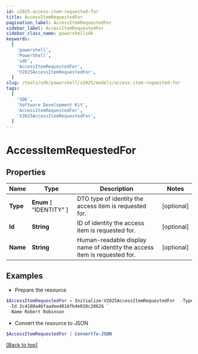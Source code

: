 ```yaml
---
id: v2025-access-item-requested-for
title: AccessItemRequestedFor
pagination_label: AccessItemRequestedFor
sidebar_label: AccessItemRequestedFor
sidebar_class_name: powershellsdk
keywords:
  [
    'powershell',
    'PowerShell',
    'sdk',
    'AccessItemRequestedFor',
    'V2025AccessItemRequestedFor',
  ]
slug: /tools/sdk/powershell/v2025/models/access-item-requested-for
tags:
  [
    'SDK',
    'Software Development Kit',
    'AccessItemRequestedFor',
    'V2025AccessItemRequestedFor',
  ]
---
```


# AccessItemRequestedFor

## Properties

| Name | Type | Description | Notes |
| --- | --- | --- | --- |
| **Type** | **Enum** [ "IDENTITY" ] | DTO type of identity the access item is requested for. | [optional] |
| **Id** | **String** | ID of identity the access item is requested for. | [optional] |
| **Name** | **String** | Human-readable display name of identity the access item is requested for. | [optional] |

## Examples

- Prepare the resource

```powershell
$AccessItemRequestedFor = Initialize-V2025AccessItemRequestedFor  -Type IDENTITY `
 -Id 2c4180a46faadee4016fb4e018c20626 `
 -Name Robert Robinson
```

- Convert the resource to JSON

```powershell
$AccessItemRequestedFor | ConvertTo-JSON
```

[[Back to top]](#)
